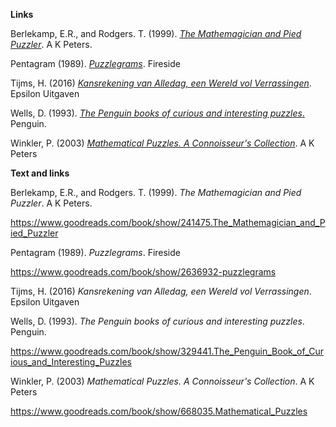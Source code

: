 **Links**

Berlekamp, E.R., and Rodgers. T. (1999). [*The Mathemagician and Pied Puzzler*](https://www.goodreads.com/book/show/241475.The_Mathemagician_and_Pied_Puzzler). A K Peters.

Pentagram (1989). [*Puzzlegrams*](https://www.goodreads.com/book/show/2636932-puzzlegrams). Fireside 

Tijms, H. (2016) [*Kansrekening van Alledag, een Wereld vol Verrassingen*](https://www.epsilon-uitgaven.nl/wetenschappelijke-reeks/kansrekening-van-alledag-een-wereld-vol-verrassingen/11004). Epsilon Uitgaven

Wells, D. (1993). [*The Penguin books of curious and interesting puzzles*.](https://www.goodreads.com/book/show/329441.The_Penguin_Book_of_Curious_and_Interesting_Puzzles) Penguin.

Winkler, P. (2003) [*Mathematical Puzzles. A Connoisseur's Collection*](https://www.goodreads.com/book/show/668035.Mathematical_Puzzles). A K Peters





**Text and links**

Berlekamp, E.R., and Rodgers. T. (1999). *The Mathemagician and Pied Puzzler*. A K Peters.

https://www.goodreads.com/book/show/241475.The_Mathemagician_and_Pied_Puzzler

Pentagram (1989). *Puzzlegrams*. Fireside 

https://www.goodreads.com/book/show/2636932-puzzlegrams

Tijms, H. (2016) *Kansrekening van Alledag, een Wereld vol Verrassingen*. Epsilon Uitgaven

Wells, D. (1993). *The Penguin books of curious and interesting puzzles*. Penguin.

https://www.goodreads.com/book/show/329441.The_Penguin_Book_of_Curious_and_Interesting_Puzzles

Winkler, P. (2003) *Mathematical Puzzles. A Connoisseur's Collection*. A K Peters

https://www.goodreads.com/book/show/668035.Mathematical_Puzzles

